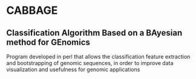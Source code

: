  # CABBAGE
 ## Classification Algorithm Based on a BAyesian method for GEnomics
 Program developed in perl that allows the classification feature extraction and bootstrapping of genomic sequences, in order to improve data visualization and usefulness for genomic applications 
